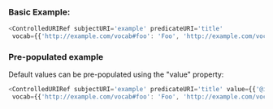 ### Basic Example:

```js
<ControlledURIRef subjectURI='example' predicateURI='title'
 vocab={{'http://example.com/vocab#foo': 'Foo', 'http://example.com/vocab#bar': 'Bar'}}/>
```

### Pre-populated example

Default values can be pre-populated using the "value" property:

```js
<ControlledURIRef subjectURI='example' predicateURI='title' value={{'@id': 'http://example.com/vocab#bar'}}
 vocab={{'http://example.com/vocab#foo': 'Foo', 'http://example.com/vocab#bar': 'Bar'}}/>
```
